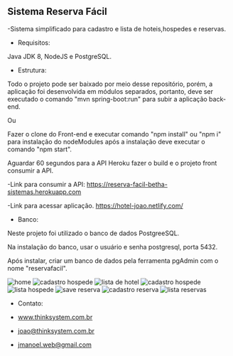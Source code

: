 ## Sistema Reserva Fácil

-Sistema simplificado para cadastro e lista de hoteis,hospedes e reservas.



- Requisitos:

Java JDK 8, NodeJS e PostgreSQL.



- Estrutura:

Todo o projeto pode ser baixado por meio desse repositório, porém, a aplicação foi desenvolvida em módulos separados,
portanto, deve ser executado o comando "mvn spring-boot:run" para subir a aplicação back-end.

Ou

Fazer o clone do Front-end e executar comando "npm install" ou "npm i" para instalação do nodeModules após a instalação deve executar
o comando "npm start". 

Aguardar 60 segundos para a API Heroku fazer o build e o projeto front consumir a API.

-Link para consumir a API:
https://reserva-facil-betha-sistemas.herokuapp.com

-Link para acessar aplicação.
https://hotel-joao.netlify.com/


- Banco:

Neste projeto foi utilizado o banco de dados PostgreeSQL.

Na instalação do banco, usar o usuário e senha postgresql, porta 5432.

Após instalar, criar um banco de dados pela ferramenta pgAdmin com o nome "reservafacil".


![home](https://user-images.githubusercontent.com/37249144/46517696-d9ac1700-c846-11e8-9171-8883a9894a77.png)
![cadastro hospede](https://user-images.githubusercontent.com/37249144/46517355-445c5300-c845-11e8-8b03-9d54f3d197df.png)
![lista de hotel](https://user-images.githubusercontent.com/37249144/46517356-445c5300-c845-11e8-9a63-a71e5c7934c0.png)
![cadastro hospede](https://user-images.githubusercontent.com/37249144/46517368-49b99d80-c845-11e8-93c0-62fe2cd5c614.png)
![lista hospede](https://user-images.githubusercontent.com/37249144/46517369-4a523400-c845-11e8-8f2d-546dfdf1ea57.png)
![save reserva](https://user-images.githubusercontent.com/37249144/46517374-4de5bb00-c845-11e8-80f8-935dbc190307.png)
![cadastro reserva](https://user-images.githubusercontent.com/37249144/46517375-4e7e5180-c845-11e8-98e8-d21bb7520724.png)
![lista reservas](https://user-images.githubusercontent.com/37249144/46517376-4f16e800-c845-11e8-9d79-7f73f6b25096.png)


- Contato:

- www.thinksystem.com.br
- joao@thinksystem.com.br
- jmanoel.web@gmail.com



